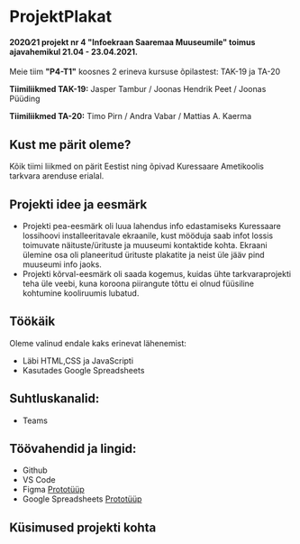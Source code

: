 # ProjektPlakat
#### 2020∕21 projekt nr 4 "Infoekraan Saaremaa Muuseumile" toimus ajavahemikul 21.04 - 23.04.2021.

Meie tiim **"P4-T1"** koosnes 2 erineva kursuse õpilastest: TAK-19 ja TA-20

**Tiimiliikmed TAK-19:** 
Jasper Tambur / Joonas Hendrik Peet / Joonas Püüding

**Tiimiliikmed TA-20:**
Timo Pirn / Andra Vabar / Mattias A. Kaerma 

## Kust me pärit oleme?
Kõik tiimi liikmed on pärit Eestist ning õpivad Kuressaare Ametikoolis tarkvara arenduse erialal.

## Projekti idee ja eesmärk
* Projekti pea-eesmärk oli luua lahendus info edastamiseks Kuressaare lossihoovi installeeritavale ekraanile, kust mööduja saab infot lossis toimuvate näituste/ürituste ja muuseumi kontaktide kohta.
Ekraani ülemine osa oli planeeritud ürituste plakatite ja neist üle jääv pind muuseumi info jaoks.
* Projekti kõrval-eesmärk oli saada kogemus, kuidas ühte tarkvaraprojekti teha üle veebi, kuna koroona piirangute tõttu ei olnud füüsiline kohtumine kooliruumis lubatud.

## Töökäik
Oleme valinud endale kaks erinevat lähenemist:
- Läbi HTML,CSS ja JavaScripti
- Kasutades Google Spreadsheets

## Suhtluskanalid: 
- Teams

## Töövahendid ja lingid: 
- Github
- VS Code
- Figma [Prototüüp](https://www.figma.com/file/yeeu0HdbWkd48XS9X1wVBP/Untitled?node-id=0%3A1)
- Google Spreadsheets [Prototüüp](https://docs.google.com/spreadsheets/d/1MkkhxU-MgcPDz5-vPpBQibAl9gr4p1DRNlPdtik7HJs/edit?copiedFromTrash#gid=0)

## Küsimused projekti kohta
